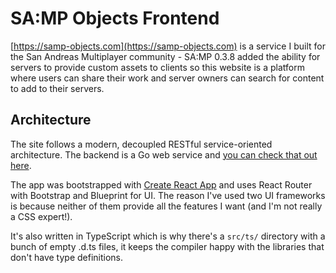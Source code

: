 # SA:MP Objects Frontend

[https://samp-objects.com](https://samp-objects.com) is a service I built for the San Andreas Multiplayer community - SA:MP 0.3.8 added the ability for servers to provide custom assets to clients so this website is a platform where users can share their work and server owners can search for content to add to their servers.

## Architecture

The site follows a modern, decoupled RESTful service-oriented architecture. The backend is a Go web service and [you can check that out here](https://github.com/Southclaws/samp-objects-api).

The app was bootstrapped with [Create React App](https://github.com/facebookincubator/create-react-app) and uses React Router with Bootstrap and Blueprint for UI. The reason I've used two UI frameworks is because neither of them provide all the features I want (and I'm not really a CSS expert!).

It's also written in TypeScript which is why there's a `src/ts/` directory with a bunch of empty .d.ts files, it keeps the compiler happy with the libraries that don't have type definitions.
